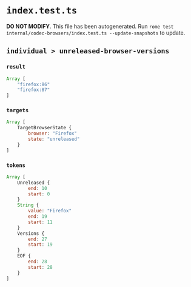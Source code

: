 # `index.test.ts`

**DO NOT MODIFY**. This file has been autogenerated. Run `rome test internal/codec-browsers/index.test.ts --update-snapshots` to update.

## `individual > unreleased-browser-versions`

### `result`

```javascript
Array [
	"firefox:86"
	"firefox:87"
]
```

### `targets`

```javascript
Array [
	TargetBrowserState {
		browser: "Firefox"
		state: "unreleased"
	}
]
```

### `tokens`

```javascript
Array [
	Unreleased {
		end: 10
		start: 0
	}
	String {
		value: "Firefox"
		end: 19
		start: 11
	}
	Versions {
		end: 27
		start: 19
	}
	EOF {
		end: 28
		start: 28
	}
]
```
